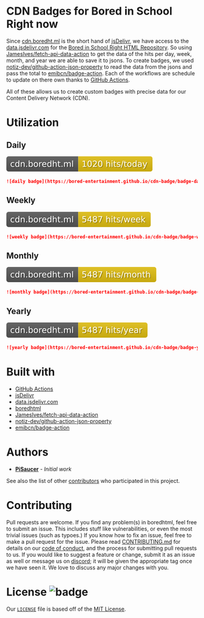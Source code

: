 # CDN Badges for Bored in School Right now

Since [cdn.boredht.ml](https://cdn.boredht.ml/) is the short hand of [jsDelivr](https://www.jsdelivr.com/), we have access to the [data.jsdelivr.com](https://github.com/jsdelivr/data.jsdelivr.com) for the [Bored in School Right HTML Repository](https://www.github.com/pisaucer/boredhtml). So using [JamesIves/fetch-api-data-action](https://github.com/marketplace/actions/fetch-api-data) to get the data of the hits per day, week, month, and year we are able to save it to jsons. To create badges, we used [notiz-dev/github-action-json-property](https://github.com/marketplace/actions/get-json-property) to read the data from the jsons and pass the total to [emibcn/badge-action](https://github.com/marketplace/actions/badge-action). Each of the workflows are schedule to update on there own thanks to [GitHub Actions](https://github.com/features/actions). 

All of these allows us to create custom badges with precise data for our Content Delivery Network (CDN).

# Utilization

## Daily
![daily badge](badge-day.svg)

```markdown
![daily badge](https://bored-entertainment.github.io/cdn-badge/badge-day.svg)
```

## Weekly
![weekly badge](badge-week.svg)

```markdown
![weekly badge](https://bored-entertainment.github.io/cdn-badge/badge-week.svg)
```

## Monthly
![monthly badge](badge-month.svg)

```markdown
![monthly badge](https://bored-entertainment.github.io/cdn-badge/badge-month.svg)
```

## Yearly
![yearly badge](badge-year.svg)

```markdown
![yearly badge](https://bored-entertainment.github.io/cdn-badge/badge-year.svg)
```

# Built with
- [GitHub Actions](https://github.com/features/actions)
- [jsDelivr](https://www.jsdelivr.com/)
- [data.jsdelivr.com](https://github.com/jsdelivr/data.jsdelivr.com)
- [boredhtml](https://www.github.com/pisaucer/boredhtml)
- [JamesIves/fetch-api-data-action](https://github.com/marketplace/actions/fetch-api-data)
- [notiz-dev/github-action-json-property](https://github.com/marketplace/actions/get-json-property)
- [emibcn/badge-action](https://github.com/marketplace/actions/badge-action)

# Authors

- **[PiSaucer](https://github.com/PiSaucer)** - *Initial work*

See also the list of other [contributors](https://github.com/Bored-Entertainment/cdn-badge/contributors) who participated in this project.

# Contributing

Pull requests are welcome. If you find any problem(s) in boredhtml, feel free to submit an issue. This includes stuff like vulnerabilities, or even the most trivial issues (such as typoes.) If you know how to fix an issue, feel free to make a pull request for the issue. Please read [CONTRIBUTING.md](CONTRIBUTING.md) for details on our [code of conduct](CODE_OF_CONDUCT.md), and the process for submitting pull requests to us. If you would like to suggest a feature or change, submit it as an issue as well or message us on [discord](https://discord.com/invite/7qTNdXd); it will be given the appropriate tag once we have seen it. We love to discuss any major changes with you.

# License ![badge](https://badgen.net/github/license/Bored-Entertainment/cdn-badge)

Our [`LICENSE`](LICENSE) file is based off of the [MIT License](https://choosealicense.com/licenses/mit/).
